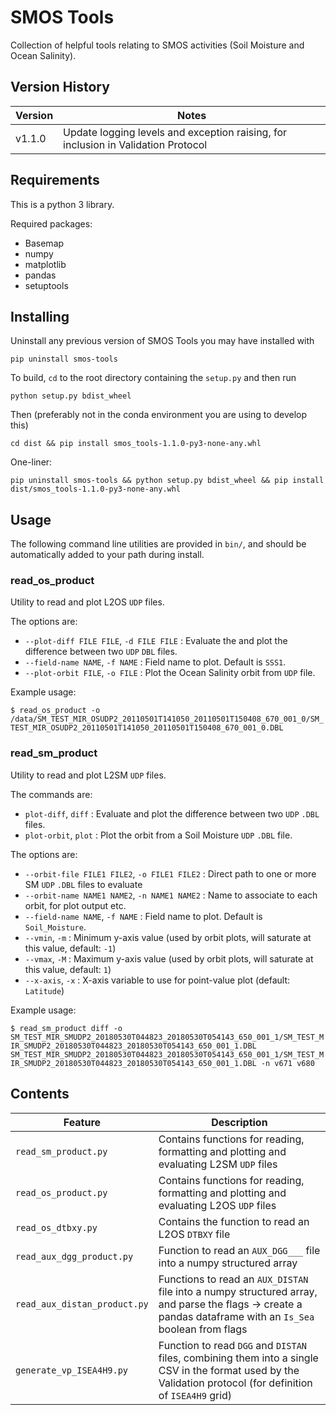 # SMOS Tools

Collection of helpful tools relating to SMOS activities (Soil Moisture and Ocean Salinity).

## Version History

| Version | Notes |
| ------- | ----- |
| v1.1.0  | Update logging levels and exception raising, for inclusion in Validation Protocol |

## Requirements

This is a python 3 library.

Required packages:

- Basemap
- numpy
- matplotlib
- pandas
- setuptools

## Installing

Uninstall any previous version of SMOS Tools you may have installed with

`pip uninstall smos-tools`

To build, `cd` to the root directory containing the `setup.py` and then run

`python setup.py bdist_wheel`

Then (preferably not in the conda environment you are using to develop this)

`cd dist && pip install smos_tools-1.1.0-py3-none-any.whl`

One-liner:

`pip uninstall smos-tools && python setup.py bdist_wheel && pip install dist/smos_tools-1.1.0-py3-none-any.whl`

## Usage

The following command line utilities are provided in `bin/`, and should be
automatically added to your path during install.

### read_os_product

Utility to read and plot L2OS `UDP` files.

The options are:

- `--plot-diff FILE FILE`, `-d FILE FILE` : Evaluate the and plot the difference between two `UDP` `DBL` files.
- `--field-name NAME`, `-f NAME` : Field name to plot. Default is `SSS1`.
- `--plot-orbit FILE`, `-o FILE` : Plot the Ocean Salinity orbit from `UDP` file.

Example usage:

`$ read_os_product -o /data/SM_TEST_MIR_OSUDP2_20110501T141050_20110501T150408_670_001_0/SM_TEST_MIR_OSUDP2_20110501T141050_20110501T150408_670_001_0.DBL`

### read_sm_product

Utility to read and plot L2SM `UDP` files.

The commands are:

- `plot-diff`, `diff` : Evaluate and plot the difference between two `UDP` `.DBL` files.
- `plot-orbit`, `plot` : Plot the orbit from a Soil Moisture `UDP` `.DBL` file.

The options are:

- `--orbit-file FILE1 FILE2`, `-o FILE1 FILE2` : Direct path to one or more SM `UDP` `.DBL` files to evaluate
- `--orbit-name NAME1 NAME2`, `-n NAME1 NAME2` : Name to associate to each orbit, for plot output etc.
- `--field-name NAME`, `-f NAME` : Field name to plot. Default is `Soil_Moisture`.
- `--vmin`, `-m` : Minimum y-axis value (used by orbit plots, will saturate at this value, default: `-1`)
- `--vmax`, `-M` : Maximum y-axis value (used by orbit plots, will saturate at this value, default: `1`)
- `--x-axis`, `-x` : X-axis variable to use for point-value plot (default: `Latitude`)

Example usage:

`$ read_sm_product diff -o SM_TEST_MIR_SMUDP2_20180530T044823_20180530T054143_650_001_1/SM_TEST_MIR_SMUDP2_20180530T044823_20180530T054143_650_001_1.DBL SM_TEST_MIR_SMUDP2_20180530T044823_20180530T054143_650_001_1/SM_TEST_MIR_SMUDP2_20180530T044823_20180530T054143_650_001_1.DBL -n v671 v680`

## Contents

| Feature | Description |
|---------|-------------|
| `read_sm_product.py` | Contains functions for reading, formatting and plotting and evaluating L2SM `UDP` files |
| `read_os_product.py` | Contains functions for reading, formatting and plotting and evaluating L2OS `UDP` files |
| `read_os_dtbxy.py` | Contains the function to read an L2OS `DTBXY` file |
| `read_aux_dgg_product.py` | Function to read an `AUX_DGG___` file into a numpy structured array |
| `read_aux_distan_product.py` | Functions to read an `AUX_DISTAN` file into a numpy structured array, and parse the flags -> create a pandas dataframe with an `Is_Sea` boolean from flags |
| `generate_vp_ISEA4H9.py` | Function to read `DGG` and `DISTAN` files, combining them into a single CSV in the format used by the Validation protocol (for definition of `ISEA4H9` grid) |
